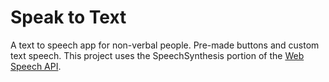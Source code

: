 # Speak to Text

A text to speech app for non-verbal people. Pre-made buttons and custom text speech. This project uses the SpeechSynthesis portion of the [Web Speech API](https://developer.mozilla.org/en-US/docs/Web/API/Web_Speech_API).

